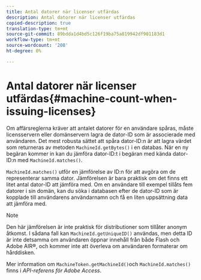 ```yaml
---
title: Antal datorer när licenser utfärdas
description: Antal datorer när licenser utfärdas
copied-description: true
translation-type: tm+mt
source-git-commit: 89bdda1d4bd5c126f19ba75a819942df901183d1
workflow-type: tm+mt
source-wordcount: '208'
ht-degree: 0%

---
```



# Antal datorer när licenser utfärdas{#machine-count-when-issuing-licenses}

Om affärsreglerna kräver att antalet datorer för en användare spåras, måste licensservern eller domänservern lagra de dator-ID som är associerade med användaren. Det mest robusta sättet att spåra dator-ID:n är att lagra värdet som returneras av metoden `MachineId.getBytes()` i en databas. När en ny begäran kommer in kan du jämföra dator-ID:t i begäran med kända dator-ID:n med `MachineId.matches()`.

`MachineId.matches()` utför en jämförelse av ID:n för att avgöra om de representerar samma dator. Jämförelsen är bara praktisk om det finns ett litet antal dator-ID att jämföra med. Om en användare till exempel tillåts fem datorer i sin domän, kan du söka i databasen efter de dator-ID som är kopplade till användarens användarnamn och få en liten uppsättning data att jämföra med.

>[!NOTE]
>
>Den här jämförelsen är inte praktisk för distributioner som tillåter anonym åtkomst. I sådana fall kan `MachineId.getUniqueID()` användas, men detta ID är inte detsamma om användaren öppnar innehåll från både Flash och Adobe AIR®, och kommer inte att överleva om användaren formaterar om hårddisken.

Mer information om `MachineToken.getMachineId()`och `MachineId.matches()` finns i *API-referens för Adobe Access*.
